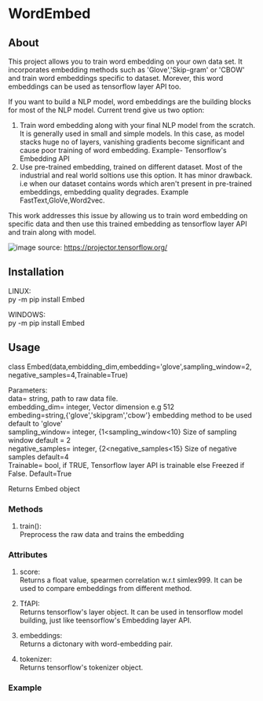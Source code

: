 # WordEmbed

## About 
This project allows you to train word embedding on your own data set. It incorporates embedding methods such as 'Glove','Skip-gram' or 'CBOW' and train word embeddings specific to dataset. Morever, this word embeddings can be used as tensorflow layer API too.  

If you want to build a NLP model, word embeddings are the building blocks for most of the NLP model. Current trend give us two option:  
1. Train word embedding along with your final NLP model from the scratch. It is generally used in small and simple models. In this case, as model stacks huge no of layers, vanishing gradients become significant and cause poor training of word embedding.  Example- Tensorflow's Embedding API   
2. Use pre-trained embedding, trained on different dataset. Most of the industrial and real world soltions use this option. It has minor drawback. i.e when our dataset contains words which aren't present in pre-trained embeddings, embedding quality degrades.  Example FastText,GloVe,Word2vec.  

This work addresses this issue by allowing us to train word embedding on specific data and then use this trained embedding as tensorflow layer API and train along with model.   


![image](https://user-images.githubusercontent.com/39105103/120501932-a2b7a600-c3df-11eb-8613-2b403764f478.png)
source: https://projector.tensorflow.org/  


## Installation  

LINUX:  
py -m pip install Embed  

WINDOWS:  
py -m pip install Embed  

## Usage  

class Embed(data,embidding_dim,embedding='glove',sampling_window=2, negative_samples=4,Trainable=True)  

Parameters:  
data= string, path to raw data file.  
embedding_dim= integer, Vector dimension e.g 512  
embeding=string,{'glove','skipgram','cbow'} embedding method to be used default to 'glove'  
sampling_window= integer, {1<sampling_window<10} Size of sampling window default = 2  
negative_samples= integer, {2<negative_samples<15} Size of negative samples default=4  
Trainable= bool, if TRUE, Tensorflow layer API is trainable else Freezed if False. Default=True  

Returns Embed object  

### Methods  

1. train():  
    Preprocess the raw data and trains the embedding  

### Attributes  

1. score:  
   Returns a float value, spearmen correlation w.r.t simlex999. It can be used to compare embeddings from different method.  
   
2. TfAPI:  
   Returns tensorflow's layer object. It can be used in tensorflow model building, just like teensorflow's Embedding layer API.  
   
3. embeddings:  
   Returns a dictonary with word-embedding pair.  
   
4. tokenizer:  
   Returns tensorflow's tokenizer object.  
   
### Example








